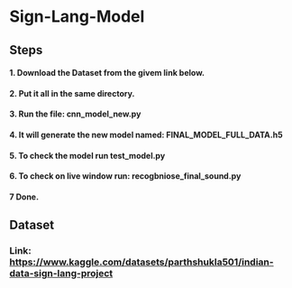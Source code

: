 # Sign-Lang-Model

## Steps

#### 1. Download the Dataset from the givem link below.
#### 2. Put it all in the same directory.
#### 3. Run the file: cnn_model_new.py
#### 4. It will generate the new model named: FINAL_MODEL_FULL_DATA.h5
#### 5. To check the model run test_model.py
#### 6. To check on live window run: recogbniose_final_sound.py
#### 7 Done.

## Dataset

### Link: https://www.kaggle.com/datasets/parthshukla501/indian-data-sign-lang-project
